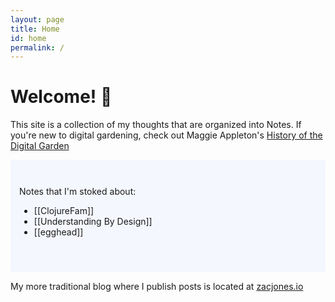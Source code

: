 ```yaml
---
layout: page
title: Home
id: home
permalink: /
---
```


# Welcome! 🌿

This site is a collection of my thoughts that are organized into Notes. If you're new to digital gardening, check out Maggie Appleton's [History of the Digital Garden](https://maggieappleton.com/garden-history)

<div style="padding: 3em 1em; background: #f5f7ff; border-radius: 4px;">
  Notes that I'm stoked about: 
  <ul>
    <li>[[ClojureFam]]</li>
    <li>[[Understanding By Design]]</li>
    <li>[[egghead]]</li>
  </ul> 
</div>

My more traditional blog where I publish posts is located at [zacjones.io](https://zacjones.io/)

<style>
  .wrapper {
    max-width: 46em;
  }
</style>

